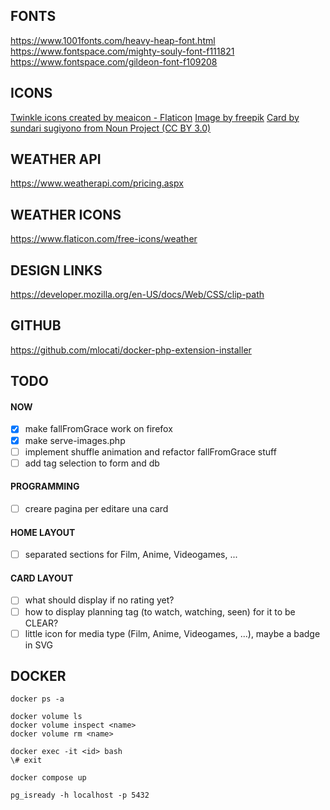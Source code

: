 ## FONTS
https://www.1001fonts.com/heavy-heap-font.html
https://www.fontspace.com/mighty-souly-font-f111821
https://www.fontspace.com/gildeon-font-f109208

## ICONS
[Twinkle icons created by meaicon - Flaticon](https://www.flaticon.com/free-icons/twinkle)
[Image by freepik](https://www.freepik.com/free-vector/flat-sparkling-star-collection_15591227.htm#fromView=keyword&page=1&position=2&uuid=b7a01977-91ce-4b36-98a2-10a11ce26070")
[Card by sundari sugiyono from Noun Project (CC BY 3.0)](https://thenounproject.com/browse/icons/term/card/)

## WEATHER API
https://www.weatherapi.com/pricing.aspx

## WEATHER ICONS
https://www.flaticon.com/free-icons/weather

## DESIGN LINKS
https://developer.mozilla.org/en-US/docs/Web/CSS/clip-path

## GITHUB
https://github.com/mlocati/docker-php-extension-installer

## TODO

#### NOW
- [x] make fallFromGrace work on firefox
- [x] make serve-images.php
- [ ] implement shuffle animation and refactor fallFromGrace stuff
- [ ] add tag selection to form and db

#### PROGRAMMING
- [ ] creare pagina per editare una card

#### HOME LAYOUT
- [ ] separated sections for Film, Anime, Videogames, ...

#### CARD LAYOUT
- [ ] what should display if no rating yet?
- [ ] how to display planning tag (to watch, watching, seen) for it to be CLEAR?
- [ ] little icon for media type (Film, Anime, Videogames, ...), maybe a badge in SVG

## DOCKER
```
docker ps -a

docker volume ls
docker volume inspect <name>
docker volume rm <name>

docker exec -it <id> bash
\# exit

docker compose up

pg_isready -h localhost -p 5432
```